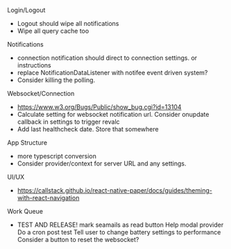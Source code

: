 Login/Logout
* Logout should wipe all notifications
* Wipe all query cache too

Notifications
* connection notification should direct to connection settings. or instructions
* replace NotificationDataListener with notifee event driven system?
* Consider killing the polling.

Websocket/Connection
* https://www.w3.org/Bugs/Public/show_bug.cgi?id=13104
* Calculate setting for websocket notification url. Consider onupdate callback in settings to trigger revalc
* Add last healthcheck date. Store that somewhere

App Structure
* more typescript conversion
* Consider provider/context for server URL and any settings.

UI/UX
* https://callstack.github.io/react-native-paper/docs/guides/theming-with-react-navigation

Work Queue
* TEST AND RELEASE!
  mark seamails as read button
  Help modal provider
  Do a cron post test
  Tell user to change battery settings to performance
  Consider a button to reset the websocket?
